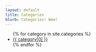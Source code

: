 ```yaml
---
layout: default
title: Categories
blurb: Categories! Wee!
---
```


<ul>
{% for category in site.categories %}
	<li><a href="/categories/{{ category[0] }}.html">{{ category[0] }}</a></li>
{% endfor %}
</ul>
